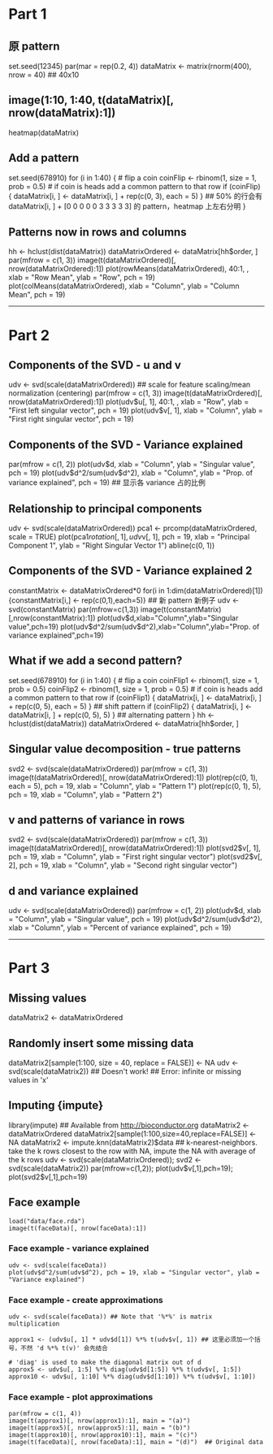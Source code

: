 # Part 1

## 原 pattern

set.seed(12345)
par(mar = rep(0.2, 4))
dataMatrix <- matrix(rnorm(400), nrow = 40) ## 40x10
## image(1:10, 1:40, t(dataMatrix)[, nrow(dataMatrix):1])
heatmap(dataMatrix)

## Add a pattern

set.seed(678910)
for (i in 1:40) {
    # flip a coin
    coinFlip <- rbinom(1, size = 1, prob = 0.5)
    # if coin is heads add a common pattern to that row
    if (coinFlip) {
        dataMatrix[i, ] <- dataMatrix[i, ] + rep(c(0, 3), each = 5)
    } ## 50% 的行会有 dataMatrix[i, ] + [0 0 0 0 0 3 3 3 3 3] 的 pattern，heatmap 上左右分明
}

## Patterns now in rows and columns

hh <- hclust(dist(dataMatrix))
dataMatrixOrdered <- dataMatrix[hh$order, ]
par(mfrow = c(1, 3))
image(t(dataMatrixOrdered)[, nrow(dataMatrixOrdered):1])
plot(rowMeans(dataMatrixOrdered), 40:1, , xlab = "Row Mean", ylab = "Row", pch = 19)
plot(colMeans(dataMatrixOrdered), xlab = "Column", ylab = "Column Mean", pch = 19)

-----

# Part 2

## Components of the SVD - u and v

udv <- svd(scale(dataMatrixOrdered)) ## scale for  feature scaling/mean normalization (centering)
par(mfrow = c(1, 3))
image(t(dataMatrixOrdered)[, nrow(dataMatrixOrdered):1])
plot(udv$u[, 1], 40:1, , xlab = "Row", ylab = "First left singular vector", 
    pch = 19)
plot(udv$v[, 1], xlab = "Column", ylab = "First right singular vector", pch = 19)

## Components of the SVD - Variance explained

par(mfrow = c(1, 2))
plot(udv$d, xlab = "Column", ylab = "Singular value", pch = 19)
plot(udv$d^2/sum(udv$d^2), xlab = "Column", ylab = "Prop. of variance explained", pch = 19) ## 显示各 variance 占的比例

## Relationship to principal components

udv <- svd(scale(dataMatrixOrdered))
pca1 <- prcomp(dataMatrixOrdered, scale = TRUE)
plot(pca1$rotation[, 1], udv$v[, 1], pch = 19, xlab = "Principal Component 1", ylab = "Right Singular Vector 1")
abline(c(0, 1))

## Components of the SVD - Variance explained 2

constantMatrix <- dataMatrixOrdered*0
for(i in 1:dim(dataMatrixOrdered)[1]){constantMatrix[i,] <- rep(c(0,1),each=5)} ## 新 pattern 新例子
udv <- svd(constantMatrix)
par(mfrow=c(1,3))
image(t(constantMatrix)[,nrow(constantMatrix):1])
plot(udv$d,xlab="Column",ylab="Singular value",pch=19)
plot(udv$d^2/sum(udv$d^2),xlab="Column",ylab="Prop. of variance explained",pch=19)

## What if we add a second pattern?

set.seed(678910)
for (i in 1:40) {
    # flip a coin
    coinFlip1 <- rbinom(1, size = 1, prob = 0.5)
    coinFlip2 <- rbinom(1, size = 1, prob = 0.5)
    # if coin is heads add a common pattern to that row
    if (coinFlip1) {
        dataMatrix[i, ] <- dataMatrix[i, ] + rep(c(0, 5), each = 5)
    } ## shift pattern
    if (coinFlip2) {
        dataMatrix[i, ] <- dataMatrix[i, ] + rep(c(0, 5), 5)
    } ## alternating pattern
}
hh <- hclust(dist(dataMatrix))
dataMatrixOrdered <- dataMatrix[hh$order, ]

## Singular value decomposition - true patterns

svd2 <- svd(scale(dataMatrixOrdered))
par(mfrow = c(1, 3))
image(t(dataMatrixOrdered)[, nrow(dataMatrixOrdered):1])
plot(rep(c(0, 1), each = 5), pch = 19, xlab = "Column", ylab = "Pattern 1")
plot(rep(c(0, 1), 5), pch = 19, xlab = "Column", ylab = "Pattern 2")

## v and patterns of variance in rows

svd2 <- svd(scale(dataMatrixOrdered))
par(mfrow = c(1, 3))
image(t(dataMatrixOrdered)[, nrow(dataMatrixOrdered):1])
plot(svd2$v[, 1], pch = 19, xlab = "Column", ylab = "First right singular vector")
plot(svd2$v[, 2], pch = 19, xlab = "Column", ylab = "Second right singular vector")

## d and variance explained

udv <- svd(scale(dataMatrixOrdered))
par(mfrow = c(1, 2))
plot(udv$d, xlab = "Column", ylab = "Singular value", pch = 19)
plot(udv$d^2/sum(udv$d^2), xlab = "Column", ylab = "Percent of variance explained", pch = 19)

-----

# Part 3

## Missing values

dataMatrix2 <- dataMatrixOrdered
## Randomly insert some missing data
dataMatrix2[sample(1:100, size = 40, replace = FALSE)] <- NA
udv <- svd(scale(dataMatrix2))  ## Doesn't work! ## Error: infinite or missing values in 'x'

## Imputing {impute}

library(impute)  ## Available from http://bioconductor.org
dataMatrix2 <- dataMatrixOrdered
dataMatrix2[sample(1:100,size=40,replace=FALSE)] <- NA
dataMatrix2 <- impute.knn(dataMatrix2)$data ## k-nearest-neighbors. take the k rows closest to the row with NA, impute the NA with average of the k rows
udv <- svd(scale(dataMatrixOrdered)); svd2 <- svd(scale(dataMatrix2))
par(mfrow=c(1,2)); plot(udv$v[,1],pch=19); plot(svd2$v[,1],pch=19)

## Face example

	load("data/face.rda")
	image(t(faceData)[, nrow(faceData):1])

### Face example - variance explained
	
	udv <- svd(scale(faceData))
	plot(udv$d^2/sum(udv$d^2), pch = 19, xlab = "Singular vector", ylab = "Variance explained")

### Face example - create approximations
	
	udv <- svd(scale(faceData)) ## Note that '%*%' is matrix multiplication
	
	approx1 <- (udv$u[, 1] * udv$d[1]) %*% t(udv$v[, 1]) ## 这里必须加一个括号，不然 'd %*% t(v)' 会先结合 

	# 'diag' is used to make the diagonal matrix out of d
	approx5 <- udv$u[, 1:5] %*% diag(udv$d[1:5]) %*% t(udv$v[, 1:5])
	approx10 <- udv$u[, 1:10] %*% diag(udv$d[1:10]) %*% t(udv$v[, 1:10])

### Face example - plot approximations

	par(mfrow = c(1, 4))
	image(t(approx1)[, nrow(approx1):1], main = "(a)")
	image(t(approx5)[, nrow(approx5):1], main = "(b)")
	image(t(approx10)[, nrow(approx10):1], main = "(c)")
	image(t(faceData)[, nrow(faceData):1], main = "(d)")  ## Original data